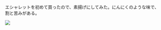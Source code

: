 エシャレットを初めて買ったので、素揚げにしてみた。にんにくのような味で、割と苦みがある。

![](https://photos.apkas.net/medium/202406/20240627-192459.webp)
